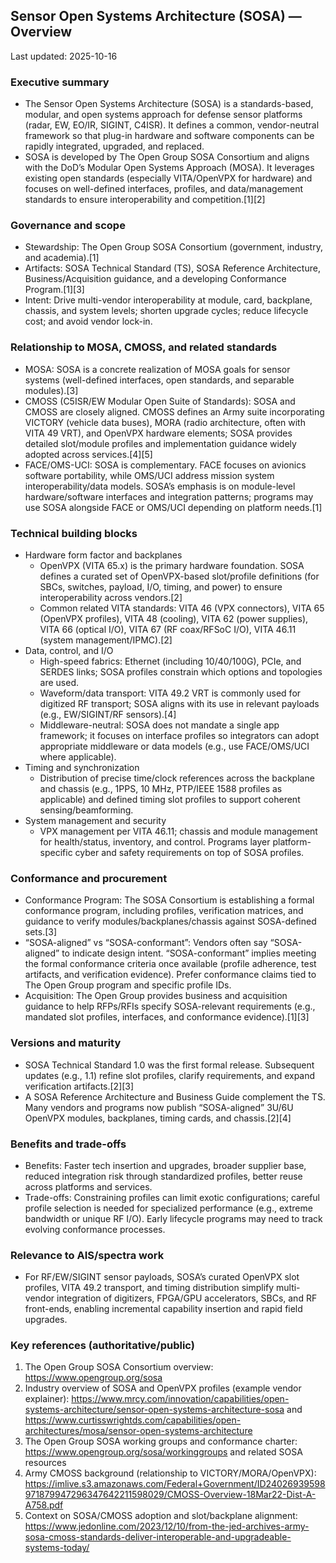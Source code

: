 ## Sensor Open Systems Architecture (SOSA) — Overview

Last updated: 2025-10-16

### Executive summary
- The Sensor Open Systems Architecture (SOSA) is a standards-based, modular, and open systems approach for defense sensor platforms (radar, EW, EO/IR, SIGINT, C4ISR). It defines a common, vendor-neutral framework so that plug-in hardware and software components can be rapidly integrated, upgraded, and replaced.
- SOSA is developed by The Open Group SOSA Consortium and aligns with the DoD’s Modular Open Systems Approach (MOSA). It leverages existing open standards (especially VITA/OpenVPX for hardware) and focuses on well-defined interfaces, profiles, and data/management standards to ensure interoperability and competition.[1][2]

### Governance and scope
- Stewardship: The Open Group SOSA Consortium (government, industry, and academia).[1]
- Artifacts: SOSA Technical Standard (TS), SOSA Reference Architecture, Business/Acquisition guidance, and a developing Conformance Program.[1][3]
- Intent: Drive multi-vendor interoperability at module, card, backplane, chassis, and system levels; shorten upgrade cycles; reduce lifecycle cost; and avoid vendor lock-in.

### Relationship to MOSA, CMOSS, and related standards
- MOSA: SOSA is a concrete realization of MOSA goals for sensor systems (well-defined interfaces, open standards, and separable modules).[3]
- CMOSS (C5ISR/EW Modular Open Suite of Standards): SOSA and CMOSS are closely aligned. CMOSS defines an Army suite incorporating VICTORY (vehicle data buses), MORA (radio architecture, often with VITA 49 VRT), and OpenVPX hardware elements; SOSA provides detailed slot/module profiles and implementation guidance widely adopted across services.[4][5]
- FACE/OMS-UCI: SOSA is complementary. FACE focuses on avionics software portability, while OMS/UCI address mission system interoperability/data models. SOSA’s emphasis is on module-level hardware/software interfaces and integration patterns; programs may use SOSA alongside FACE or OMS/UCI depending on platform needs.[1]

### Technical building blocks
- Hardware form factor and backplanes
  - OpenVPX (VITA 65.x) is the primary hardware foundation. SOSA defines a curated set of OpenVPX-based slot/profile definitions (for SBCs, switches, payload, I/O, timing, and power) to ensure interoperability across vendors.[2]
  - Common related VITA standards: VITA 46 (VPX connectors), VITA 65 (OpenVPX profiles), VITA 48 (cooling), VITA 62 (power supplies), VITA 66 (optical I/O), VITA 67 (RF coax/RFSoC I/O), VITA 46.11 (system management/IPMC).[2]
- Data, control, and I/O
  - High-speed fabrics: Ethernet (including 10/40/100G), PCIe, and SERDES links; SOSA profiles constrain which options and topologies are used.
  - Waveform/data transport: VITA 49.2 VRT is commonly used for digitized RF transport; SOSA aligns with its use in relevant payloads (e.g., EW/SIGINT/RF sensors).[4]
  - Middleware-neutral: SOSA does not mandate a single app framework; it focuses on interface profiles so integrators can adopt appropriate middleware or data models (e.g., use FACE/OMS/UCI where applicable).
- Timing and synchronization
  - Distribution of precise time/clock references across the backplane and chassis (e.g., 1PPS, 10 MHz, PTP/IEEE 1588 profiles as applicable) and defined timing slot profiles to support coherent sensing/beamforming.
- System management and security
  - VPX management per VITA 46.11; chassis and module management for health/status, inventory, and control. Programs layer platform-specific cyber and safety requirements on top of SOSA profiles.

### Conformance and procurement
- Conformance Program: The SOSA Consortium is establishing a formal conformance program, including profiles, verification matrices, and guidance to verify modules/backplanes/chassis against SOSA-defined sets.[3]
- “SOSA-aligned” vs “SOSA-conformant”: Vendors often say “SOSA-aligned” to indicate design intent. “SOSA-conformant” implies meeting the formal conformance criteria once available (profile adherence, test artifacts, and verification evidence). Prefer conformance claims tied to The Open Group program and specific profile IDs.
- Acquisition: The Open Group provides business and acquisition guidance to help RFPs/RFIs specify SOSA-relevant requirements (e.g., mandated slot profiles, interfaces, and conformance evidence).[1][3]

### Versions and maturity
- SOSA Technical Standard 1.0 was the first formal release. Subsequent updates (e.g., 1.1) refine slot profiles, clarify requirements, and expand verification artifacts.[2][3]
- A SOSA Reference Architecture and Business Guide complement the TS. Many vendors and programs now publish “SOSA-aligned” 3U/6U OpenVPX modules, backplanes, timing cards, and chassis.[2][4]

### Benefits and trade-offs
- Benefits: Faster tech insertion and upgrades, broader supplier base, reduced integration risk through standardized profiles, better reuse across platforms and services.
- Trade-offs: Constraining profiles can limit exotic configurations; careful profile selection is needed for specialized performance (e.g., extreme bandwidth or unique RF I/O). Early lifecycle programs may need to track evolving conformance processes.

### Relevance to AIS/spectra work
- For RF/EW/SIGINT sensor payloads, SOSA’s curated OpenVPX slot profiles, VITA 49.2 transport, and timing distribution simplify multi-vendor integration of digitizers, FPGA/GPU accelerators, SBCs, and RF front-ends, enabling incremental capability insertion and rapid field upgrades.

### Key references (authoritative/public)
1) The Open Group SOSA Consortium overview: https://www.opengroup.org/sosa
2) Industry overview of SOSA and OpenVPX profiles (example vendor explainer): https://www.mrcy.com/innovation/capabilities/open-systems-architecture/sensor-open-systems-architecture-sosa and https://www.curtisswrightds.com/capabilities/open-architectures/mosa/sensor-open-systems-architecture
3) The Open Group SOSA working groups and conformance charter: https://www.opengroup.org/sosa/workinggroups and related SOSA resources
4) Army CMOSS background (relationship to VICTORY/MORA/OpenVPX): https://imlive.s3.amazonaws.com/Federal+Government/ID24026939598971879947296347642211598029/CMOSS-Overview-18Mar22-Dist-A-A758.pdf
5) Context on SOSA/CMOSS adoption and slot/backplane alignment: https://www.jedonline.com/2023/12/10/from-the-jed-archives-army-sosa-cmoss-standards-deliver-interoperable-and-upgradeable-systems-today/
